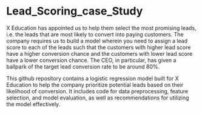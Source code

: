# Lead_Scoring_case_Study
X Education has appointed us to help them select the most promising leads, i.e. the leads that are most likely to convert into paying customers. The company requires us to build a model wherein you need to assign a lead score to each of the leads such that the customers with higher lead score have a higher conversion chance and the customers with lower lead score have a lower conversion chance. The CEO, in particular, has given a ballpark of the target lead conversion rate to be around 80%.

This github repository contains a logistic regression model built for X Education to help the company prioritize potential leads based on their likelihood of conversion. It includes code for data preprocessing, feature selection, and model evaluation, as well as recommendations for utilizing the model effectively.
